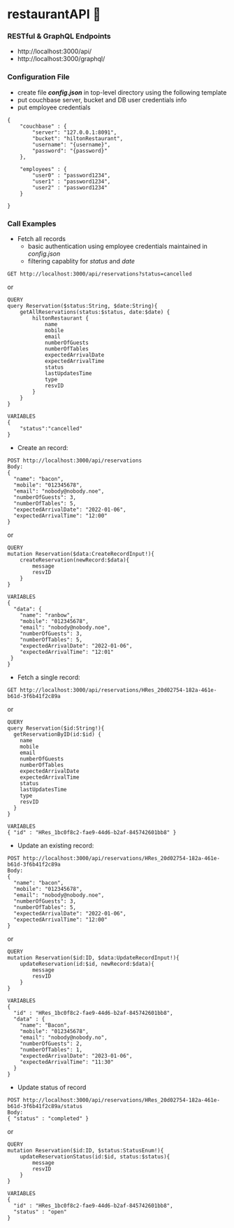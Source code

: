 # restaurantAPI :ramen:

### RESTful & GraphQL Endpoints
* http://localhost:3000/api/
* http://localhost:3000/graphql/

### Configuration File
- create file _**config.json**_ in top-level directory using the following template
- put couchbase server, bucket and DB user credentials info
- put employee credentials

```
{
    "couchbase" : {
        "server": "127.0.0.1:8091",
        "bucket": "hiltonRestaurant",
        "username": "{username}",
        "password": "{password}"
    },

    "employees" : {
        "user0" : "password1234",
        "user1" : "password1234",
        "user2" : "password1234"
    }

}
```

### Call Examples

* Fetch all records
  * basic authentication using employee credentials maintained in _config.json_
  * filtering capablity for *status* and *date*
  
```
GET http://localhost:3000/api/reservations?status=cancelled
```
or
```
QUERY
query Reservation($status:String, $date:String){
    getAllReservations(status:$status, date:$date) {
        hiltonRestaurant {
            name
            mobile
            email
            numberOfGuests
            numberOfTables
            expectedArrivalDate
            expectedArrivalTime
            status 
            lastUpdatesTime
            type
            resvID
        }
    }
}

VARIABLES
{
    "status":"cancelled"
}
```

* Create an record: 
```
POST http://localhost:3000/api/reservations 
Body: 
{
  "name": "bacon",
  "mobile": "012345678",
  "email": "nobody@nobody.noe",
  "numberOfGuests": 3,
  "numberOfTables": 5,
  "expectedArrivalDate": "2022-01-06",
  "expectedArrivalTime": "12:00"
}
```
or
```
QUERY
mutation Reservation($data:CreateRecordInput!){
    createReservation(newRecord:$data){
        message
        resvID
    }
}

VARIABLES
{ 
  "data": { 
    "name": "ranbow",
    "mobile": "012345678",
    "email": "nobody@nobody.noe",
    "numberOfGuests": 3,
    "numberOfTables": 5,
    "expectedArrivalDate": "2022-01-06",
    "expectedArrivalTime": "12:01"
 }
}
```


* Fetch a single record: 
```
GET http://localhost:3000/api/reservations/HRes_20d02754-182a-461e-b61d-3f6b41f2c89a
```
or
```
QUERY
query Reservation($id:String!){
  getReservationByID(id:$id) {
    name
    mobile
    email
    numberOfGuests
    numberOfTables
    expectedArrivalDate
    expectedArrivalTime
    status
    lastUpdatesTime
    type
    resvID
  }
}

VARIABLES
{ "id" : "HRes_1bc0f8c2-fae9-44d6-b2af-845742601bb8" }

```



* Update an existing record: 
```
POST http://localhost:3000/api/reservations/HRes_20d02754-182a-461e-b61d-3f6b41f2c89a
Body: 
{
  "name": "bacon",
  "mobile": "012345678",
  "email": "nobody@nobody.noe",
  "numberOfGuests": 3,
  "numberOfTables": 5,
  "expectedArrivalDate": "2022-01-06",
  "expectedArrivalTime": "12:00"
}
```
or
```
QUERY
mutation Reservation($id:ID, $data:UpdateRecordInput!){
    updateReservation(id:$id, newRecord:$data){
        message
        resvID
    }
}

VARIABLES
{
  "id" : "HRes_1bc0f8c2-fae9-44d6-b2af-845742601bb8",
  "data" : {
    "name": "Bacon",
    "mobile": "012345678",
    "email": "nobody@nobody.no",
    "numberOfGuests": 2,
    "numberOfTables": 1,
    "expectedArrivalDate": "2023-01-06",
    "expectedArrivalTime": "11:30"
  }
}
```


* Update status of record
```
POST http://localhost:3000/api/reservations/HRes_20d02754-182a-461e-b61d-3f6b41f2c89a/status
Body:
{ "status" : "completed" }
```
or
```
QUERY
mutation Reservation($id:ID, $status:StatusEnum!){
    updateReservationStatus(id:$id, status:$status){
        message
        resvID
    }
}

VARIABLES
{
  "id" : "HRes_1bc0f8c2-fae9-44d6-b2af-845742601bb8",
  "status" : "open"
}





